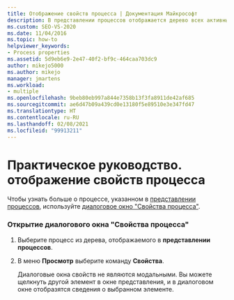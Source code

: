 ```yaml
---
title: Отображение свойств процесса | Документация Майкрософт
description: В представлении процессов отображается дерево всех активных процессов в системе. Узнайте, как отобразить свойства процесса, отображаемого в представлении процессов.
ms.custom: SEO-VS-2020
ms.date: 11/04/2016
ms.topic: how-to
helpviewer_keywords:
- Process properties
ms.assetid: 5d9eb6e9-2e47-40f2-bf9c-464caa703dc9
author: mikejo5000
ms.author: mikejo
manager: jmartens
ms.workload:
- multiple
ms.openlocfilehash: 9beb80eb997a844e7358b13f3fa8911de42af685
ms.sourcegitcommit: ae6d47b09a439cd0e13180f5e89510e3e347fd47
ms.translationtype: HT
ms.contentlocale: ru-RU
ms.lasthandoff: 02/08/2021
ms.locfileid: "99913211"
---
```

# <a name="how-to-display-process-properties"></a>Практическое руководство. отображение свойств процесса
Чтобы узнать больше о процессе, указанном в [представлении процессов](../debugger/processes-view.md), используйте [диалоговое окно "Свойства процесса"](../debugger/process-properties-dialog-box.md).

### <a name="to-open-a-process-properties-dialog-box"></a>Открытие диалогового окна "Свойства процесса"

1. Выберите процесс из дерева, отображаемого в **представлении процессов**.

2. В меню **Просмотр** выберите команду **Свойства**.

   Диалоговые окна свойств не являются модальными. Вы можете щелкнуть другой элемент в окне представления, и в диалоговом окне отобразятся сведения о выбранном элементе.